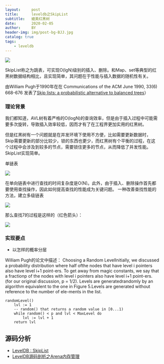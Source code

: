 ```yaml
---
layout:     post
title:      leveldb之SkipList
subtitle:   媲美红黑树
date:       2020-02-05
author:     BY
header-img: img/post-bg-BJJ.jpg
catalog: true
tags:
    - leveldb
---
```




![](http://mjrnxewya3t1in23ybpwjw59.wpengine.netdna-cdn.com/wp-content/uploads/buchecha-marcus-almeida-roger-gracie.jpg)


SkipList称之为跳表，可实现O(lgN)级别的插入、删除。和Map、set等典型的红黑树数据结构相比，且实现简单，其问题在于性能与插入数据的随机性有关。

由William Pugh于1990年在在 Communications of the ACM June 1990, 33(6) 668-676 发表了[Skip lists: a probabilistic alternative to balanced trees](https://www.cl.cam.ac.uk/teaching/0506/Algorithms/skiplists.pdf)）  



### 理论背景

我们都知道，AVL树有着严格的O(logN)的查询效率，但是由于插入过程中可能需要多次旋转，导致插入效率较低，因而才有了在工程界更加实用的红黑树。

但是红黑树有一个问题就是在并发环境下使用不方便，比如需要更新数据时，Skip需要更新的部分比较少，锁的东西也更少，而红黑树有个平衡的过程，在这个过程中会涉及到较多的节点，需要锁住更多的节点，从而降低了并发性能。
SkipList实现简单。

单链表

![](http://igoro.com/wordpress/wp-content/uploads/2008/07/list.png)

在单向链表中进行查找的时间复杂度是O(N)。此外，由于插入、删除操作首先都要使用查找操作，因此如何提高查找的性能成为关键问题。
一种改善查找性能的方法，建立多级链表

![](http://igoro.com/wordpress/wp-content/uploads/2008/07/multilist.png)

那么查找7的过程是这样的（红色箭头）：

![](http://igoro.com/wordpress/wp-content/uploads/2008/07/multilist-search.png)





### 实现要点

- 以怎样的概率分层

William Pugh的论文中描述：
Choosing a Random LevelInitially, we discussed a probability distribution where half ofthe nodes that have level i pointers also have level i+1 point-ers. To get away from magic constants, we say that a fractionp of the nodes with level i pointers also have level i+1 point-ers. (for our original discussion, p = 1/2). Levels are generatedrandomly by an algorithm equivalent to the one in Figure 5.Levels are generated without reference to the number of ele-ments in the list.

```objc
randomLevel()
    lvl := 1
    -- random() that returns a random value in [0...1)
    while random() < p and lvl < MaxLevel do
        lvl := lvl + 1
    return lvl
```


## 源码分析



- [LevelDB : SkipList](https://huntinux.github.io/leveldb-skiplist.html)
- [LevelDB源码剖析之Arena内存管理](http://mingxinglai.com/cn/2013/01/leveldb-arena/)
